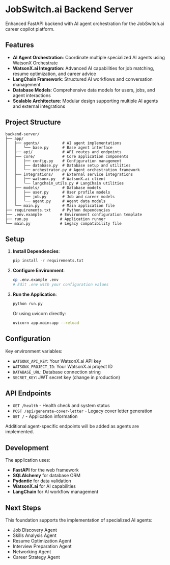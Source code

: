 # JobSwitch.ai Backend Server

Enhanced FastAPI backend with AI agent orchestration for the JobSwitch.ai career copilot platform.

## Features

- **AI Agent Orchestration**: Coordinate multiple specialized AI agents using WatsonX Orchestrate
- **WatsonX.ai Integration**: Advanced AI capabilities for job matching, resume optimization, and career advice
- **LangChain Framework**: Structured AI workflows and conversation management  
- **Database Models**: Comprehensive data models for users, jobs, and agent interactions
- **Scalable Architecture**: Modular design supporting multiple AI agents and external integrations

## Project Structure

```
backend-server/
├── app/
│   ├── agents/          # AI agent implementations
│   │   └── base.py      # Base agent interface
│   ├── api/             # API routes and endpoints
│   ├── core/            # Core application components
│   │   ├── config.py    # Configuration management
│   │   ├── database.py  # Database setup and utilities
│   │   └── orchestrator.py # Agent orchestration framework
│   ├── integrations/    # External service integrations
│   │   ├── watsonx.py   # WatsonX.ai client
│   │   └── langchain_utils.py # LangChain utilities
│   ├── models/          # Database models
│   │   ├── user.py      # User profile models
│   │   ├── job.py       # Job and career models
│   │   └── agent.py     # Agent data models
│   └── main.py          # Main application file
├── requirements.txt     # Python dependencies
├── .env.example        # Environment configuration template
├── run.py              # Application runner
└── main.py             # Legacy compatibility file
```

## Setup

1. **Install Dependencies**:
   ```bash
   pip install -r requirements.txt
   ```

2. **Configure Environment**:
   ```bash
   cp .env.example .env
   # Edit .env with your configuration values
   ```

3. **Run the Application**:
   ```bash
   python run.py
   ```
   
   Or using uvicorn directly:
   ```bash
   uvicorn app.main:app --reload
   ```

## Configuration

Key environment variables:

- `WATSONX_API_KEY`: Your WatsonX.ai API key
- `WATSONX_PROJECT_ID`: Your WatsonX.ai project ID
- `DATABASE_URL`: Database connection string
- `SECRET_KEY`: JWT secret key (change in production)

## API Endpoints

- `GET /health` - Health check and system status
- `POST /api/generate-cover-letter` - Legacy cover letter generation
- `GET /` - Application information

Additional agent-specific endpoints will be added as agents are implemented.

## Development

The application uses:
- **FastAPI** for the web framework
- **SQLAlchemy** for database ORM
- **Pydantic** for data validation
- **WatsonX.ai** for AI capabilities
- **LangChain** for AI workflow management

## Next Steps

This foundation supports the implementation of specialized AI agents:
- Job Discovery Agent
- Skills Analysis Agent  
- Resume Optimization Agent
- Interview Preparation Agent
- Networking Agent
- Career Strategy Agent